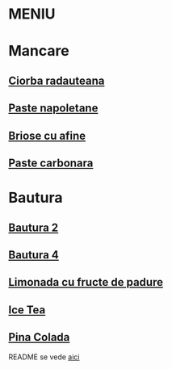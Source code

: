 # MENIU

# Mancare

## [Ciorba radauteana](./mancare/ciorba_radauteana.md)

## [Paste napoletane](./mancare/Paste_napoletane.md)

## [Briose cu afine](mancare/Briose.md)
## [Paste carbonara](./mancare/Paste%20carbonara.md)


# Bautura

## [Bautura 2](./bautura/bautura2.md)
## [Bautura 4](./bautura/bautura4.md)
## [Limonada cu fructe de padure](../bautura/Limonada_cu_fructe_de_padure.md)
## [Ice Tea](./bautura/Ice%20Tea.md)

## [Pina Colada](./bautura/Pina_Colada.md)
 
README se vede [aici](./README.md)
